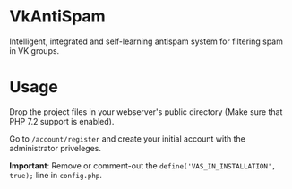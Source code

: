 # VkAntiSpam
Intelligent, integrated and self-learning antispam system for filtering spam in VK groups.
# Usage
Drop the project files in your webserver's public directory (Make sure that PHP 7.2 support is enabled).

Go to `/account/register` and create your initial account with the administrator priveleges.

**Important**: Remove or comment-out the `define('VAS_IN_INSTALLATION', true);` line in `config.php`.